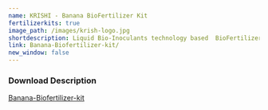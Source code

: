 ```yaml
---
name: KRISHI - Banana BioFertilizer Kit
fertilizerkits: true
image_path: /images/krish-logo.jpg
shortdescription: Liquid Bio-Inoculants technology based  BioFertilizer Consortia for Banana cultivation
link: Banana-Biofertilizer-kit/
new_window: false
---
```

### Download Description
<section>
<div class="button home"><a href="/download/Banana-PhampletAlter.pdf">Banana-Biofertilizer-kit</a></div>
</section>
